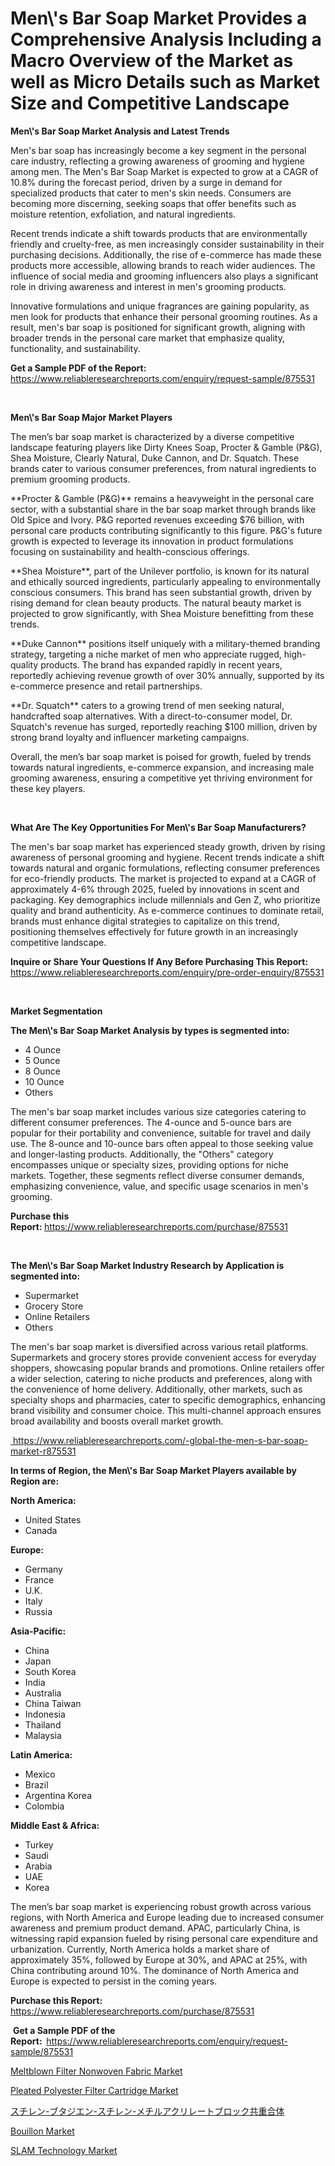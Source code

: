 <p><h1>Men\'s Bar Soap Market Provides a Comprehensive Analysis Including a Macro Overview of the Market as well as Micro Details such as Market Size and Competitive Landscape</h1></p><p><strong>Men\'s Bar Soap Market Analysis and Latest Trends</strong></p>
<p><p>Men's bar soap has increasingly become a key segment in the personal care industry, reflecting a growing awareness of grooming and hygiene among men. The Men's Bar Soap Market is expected to grow at a CAGR of 10.8% during the forecast period, driven by a surge in demand for specialized products that cater to men's skin needs. Consumers are becoming more discerning, seeking soaps that offer benefits such as moisture retention, exfoliation, and natural ingredients.</p><p>Recent trends indicate a shift towards products that are environmentally friendly and cruelty-free, as men increasingly consider sustainability in their purchasing decisions. Additionally, the rise of e-commerce has made these products more accessible, allowing brands to reach wider audiences. The influence of social media and grooming influencers also plays a significant role in driving awareness and interest in men's grooming products.</p><p>Innovative formulations and unique fragrances are gaining popularity, as men look for products that enhance their personal grooming routines. As a result, men's bar soap is positioned for significant growth, aligning with broader trends in the personal care market that emphasize quality, functionality, and sustainability.</p></p>
<p><strong>Get a Sample PDF of the Report:&nbsp;</strong> <a href="https://www.reliableresearchreports.com/enquiry/request-sample/875531">https://www.reliableresearchreports.com/enquiry/request-sample/875531</a></p>
<p>&nbsp;</p>
<p><strong>Men\'s Bar Soap Major Market Players</strong></p>
<p><p>The men’s bar soap market is characterized by a diverse competitive landscape featuring players like Dirty Knees Soap, Procter & Gamble (P&G), Shea Moisture, Clearly Natural, Duke Cannon, and Dr. Squatch. These brands cater to various consumer preferences, from natural ingredients to premium grooming products.</p><p>**Procter & Gamble (P&G)** remains a heavyweight in the personal care sector, with a substantial share in the bar soap market through brands like Old Spice and Ivory. P&G reported revenues exceeding $76 billion, with personal care products contributing significantly to this figure. P&G's future growth is expected to leverage its innovation in product formulations focusing on sustainability and health-conscious offerings.</p><p>**Shea Moisture**, part of the Unilever portfolio, is known for its natural and ethically sourced ingredients, particularly appealing to environmentally conscious consumers. This brand has seen substantial growth, driven by rising demand for clean beauty products. The natural beauty market is projected to grow significantly, with Shea Moisture benefitting from these trends.</p><p>**Duke Cannon** positions itself uniquely with a military-themed branding strategy, targeting a niche market of men who appreciate rugged, high-quality products. The brand has expanded rapidly in recent years, reportedly achieving revenue growth of over 30% annually, supported by its e-commerce presence and retail partnerships.</p><p>**Dr. Squatch** caters to a growing trend of men seeking natural, handcrafted soap alternatives. With a direct-to-consumer model, Dr. Squatch's revenue has surged, reportedly reaching $100 million, driven by strong brand loyalty and influencer marketing campaigns.</p><p>Overall, the men’s bar soap market is poised for growth, fueled by trends towards natural ingredients, e-commerce expansion, and increasing male grooming awareness, ensuring a competitive yet thriving environment for these key players.</p></p>
<p>&nbsp;</p>
<p><strong>What Are The Key Opportunities For Men\'s Bar Soap Manufacturers?</strong></p>
<p><p>The men's bar soap market has experienced steady growth, driven by rising awareness of personal grooming and hygiene. Recent trends indicate a shift towards natural and organic formulations, reflecting consumer preferences for eco-friendly products. The market is projected to expand at a CAGR of approximately 4-6% through 2025, fueled by innovations in scent and packaging. Key demographics include millennials and Gen Z, who prioritize quality and brand authenticity. As e-commerce continues to dominate retail, brands must enhance digital strategies to capitalize on this trend, positioning themselves effectively for future growth in an increasingly competitive landscape.</p></p>
<p><strong>Inquire or Share Your Questions If Any Before Purchasing This Report:</strong> <a href="https://www.reliableresearchreports.com/enquiry/pre-order-enquiry/875531">https://www.reliableresearchreports.com/enquiry/pre-order-enquiry/875531</a></p>
<p>&nbsp;</p>
<p><strong>Market Segmentation</strong></p>
<p><strong>The Men\'s Bar Soap Market Analysis by types is segmented into:</strong></p>
<p><ul><li>4 Ounce</li><li>5 Ounce</li><li>8 Ounce</li><li>10 Ounce</li><li>Others</li></ul></p>
<p><p>The men's bar soap market includes various size categories catering to different consumer preferences. The 4-ounce and 5-ounce bars are popular for their portability and convenience, suitable for travel and daily use. The 8-ounce and 10-ounce bars often appeal to those seeking value and longer-lasting products. Additionally, the "Others" category encompasses unique or specialty sizes, providing options for niche markets. Together, these segments reflect diverse consumer demands, emphasizing convenience, value, and specific usage scenarios in men's grooming.</p></p>
<p><strong>Purchase this Report:&nbsp;</strong><a href="https://www.reliableresearchreports.com/purchase/875531">https://www.reliableresearchreports.com/purchase/875531</a></p>
<p>&nbsp;</p>
<p><strong>The Men\'s Bar Soap Market Industry Research by Application is segmented into:</strong></p>
<p><ul><li>Supermarket</li><li>Grocery Store</li><li>Online Retailers</li><li>Others</li></ul></p>
<p><p>The men's bar soap market is diversified across various retail platforms. Supermarkets and grocery stores provide convenient access for everyday shoppers, showcasing popular brands and promotions. Online retailers offer a wider selection, catering to niche products and preferences, along with the convenience of home delivery. Additionally, other markets, such as specialty shops and pharmacies, cater to specific demographics, enhancing brand visibility and consumer choice. This multi-channel approach ensures broad availability and boosts overall market growth.</p></p>
<p><a href="https://www.reliableresearchreports.com/-global-the-men-s-bar-soap-market-r875531">&nbsp;https://www.reliableresearchreports.com/-global-the-men-s-bar-soap-market-r875531</a></p>
<p><strong>In terms of Region, the Men\'s Bar Soap Market Players available by Region are:</strong></p>
<p>
    <p> <strong> North America: </strong>
        <ul>
            <li>United States</li>
            <li>Canada</li>
        </ul>
        </p> 
    <p> <strong> Europe: </strong>
        <ul>
            <li>Germany</li>
            <li>France</li>
            <li>U.K.</li>
            <li>Italy</li>
            <li>Russia</li>
        </ul>
        </p> 
    <p> <strong> Asia-Pacific: </strong>
        <ul>
            <li>China</li>
            <li>Japan</li>
            <li>South Korea</li>
            <li>India</li>
            <li>Australia</li>
            <li>China Taiwan</li>
            <li>Indonesia</li>
            <li>Thailand</li>
            <li>Malaysia</li>
        </ul>
        </p> 
    <p> <strong> Latin America: </strong>
        <ul>
            <li>Mexico</li>
            <li>Brazil</li>
            <li>Argentina Korea</li>
            <li>Colombia</li>
        </ul>
        </p> 
    <p> <strong> Middle East & Africa: </strong>
        <ul>
            <li>Turkey</li>
            <li>Saudi</li>
            <li>Arabia</li>
            <li>UAE</li>
            <li>Korea</li>
        </ul>
    </p>
    </p>
<p><p>The men’s bar soap market is experiencing robust growth across various regions, with North America and Europe leading due to increased consumer awareness and premium product demand. APAC, particularly China, is witnessing rapid expansion fueled by rising personal care expenditure and urbanization. Currently, North America holds a market share of approximately 35%, followed by Europe at 30%, and APAC at 25%, with China contributing around 10%. The dominance of North America and Europe is expected to persist in the coming years.</p></p>
<p><strong>Purchase this Report: </strong><a href="https://www.reliableresearchreports.com/purchase/875531">https://www.reliableresearchreports.com/purchase/875531</a></p>
<p>&nbsp;<strong>Get a Sample PDF of the Report:&nbsp;&nbsp;</strong><a href="https://www.reliableresearchreports.com/enquiry/request-sample/875531">https://www.reliableresearchreports.com/enquiry/request-sample/875531</a></p>
<p><strong></strong></p>
<p><p><a href="https://github.com/SanjidaMahmud81/Market-Research-Report-List-1/blob/main/meltblown-filter-nonwoven-fabric-market.md">Meltblown Filter Nonwoven Fabric Market</a></p><p><a href="https://issuu.com/reportprime-2/docs/pleated-polyester-filter-cartridge-_10a03a8aec54dc">Pleated Polyester Filter Cartridge Market</a></p><p><a href="https://medium.com/@hornbakerbarbara/styrene-butadiene-styrene-methylacrylate-block-copolymer-702e535f5476">スチレン-ブタジエン-スチレン-メチルアクリレートブロック共重合体</a></p><p><a href="https://www.linkedin.com/pulse/unveiling-market-trends-global-bouillon-growth-regional-ebexf?trackingId=qhpePP5DQXKTzPWHyYFJ%2Bw%3D%3D">Bouillon Market</a></p><p><a href="https://medium.com/@adrainratke1952/slam-technology-market-trends-and-market-growth-outlook-2024-2031-642f1e9f9805">SLAM Technology Market</a></p></p>